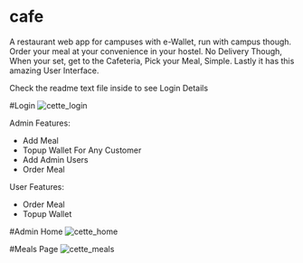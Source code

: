 # cafe
A restaurant web app for campuses with e-Wallet, run with campus though.
Order your meal at your convenience in your hostel.
No Delivery Though, When your set, get to the Cafeteria, Pick your Meal, Simple.
Lastly it has this amazing User Interface.

Check the readme text file inside to see Login Details

#Login
![cette_login](https://cloud.githubusercontent.com/assets/586490/24569691/3a99f640-165f-11e7-9786-cde3c4a2b196.png)

Admin Features:
<ul>
	<li>Add Meal</li>
	<li>Topup Wallet For Any Customer</li>
	<li>Add Admin Users</li>
	<li>Order Meal</li>
</ul>

User Features:
<ul>
	<li>Order Meal</li>
	<li>Topup Wallet</li>
</ul>

#Admin Home
![cette_home](https://cloud.githubusercontent.com/assets/586490/24569672/1eea1876-165f-11e7-8930-e1f57f278c26.png)

#Meals Page
![cette_meals](https://cloud.githubusercontent.com/assets/586490/24569713/574512f2-165f-11e7-88f4-508e4de76d0f.png)

